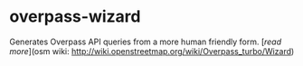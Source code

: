 overpass-wizard
===============

Generates Overpass API queries from a more human friendly form. [*read more*](osm wiki: http://wiki.openstreetmap.org/wiki/Overpass_turbo/Wizard)
